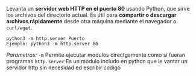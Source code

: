 Levanta un **servidor web HTTP en el puerto 80** usando Python, que sirve los archivos del directorio actual. Es útil para **compartir o descargar archivos rápidamente** desde otra máquina mediante el navegador o `curl/wget`.

```shell
python3 -m http.server Puerto
Ejemplo: python3 -m http.server 80
```

*Parametros:*
	`-m` Permite ejecutar modulos directgamente como si fueran programas
		`http.server`  Es un modulo includo en python que le vantar un servidor http sin necesidad ed escribir codigo
